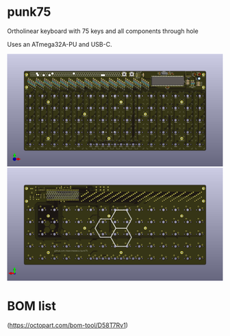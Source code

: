 # punk75
Ortholinear keyboard with 75 keys and all components through hole

Uses an ATmega32A-PU and USB-C.

![front of pcb](https://github.com/dsanchezseco/punk75/raw/master/punk75_front.jpg)
![back of pcb](https://github.com/dsanchezseco/punk75/raw/master/punk75_back.jpg)

# BOM list
(https://octopart.com/bom-tool/D58T7Rv1)
